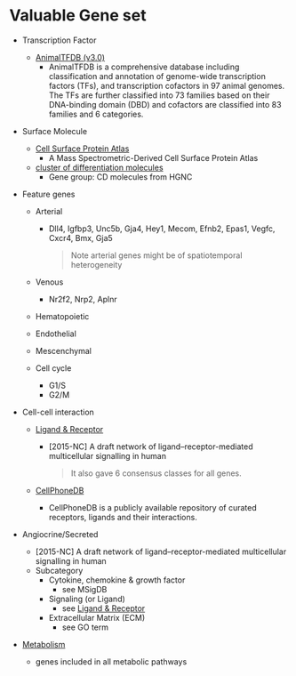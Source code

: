 # Valuable Gene set

- Transcription Factor
  - [AnimalTFDB (v3.0)](http://bioinfo.life.hust.edu.cn/AnimalTFDB/)
    - AnimalTFDB is a comprehensive database including classification and annotation of genome-wide transcription factors (TFs), and transcription cofactors in 97 animal genomes. The TFs are further classified into 73 families based on their DNA-binding domain (DBD) and cofactors are classified into 83 families and 6 categories.
  
- Surface Molecule
  - [Cell Surface Protein Atlas](http://wlab.ethz.ch/cspa/)
    - A Mass Spectrometric-Derived Cell Surface Protein Atlas
  - [cluster of differentiation molecules](https://www.genenames.org/data/genegroup/#!/group/471)
    - Gene group: CD molecules from HGNC
  
- Feature genes
  - Arterial
    
    - Dll4, Igfbp3, Unc5b, Gja4, Hey1, Mecom, Efnb2, Epas1, Vegfc, Cxcr4, Bmx, Gja5
    
      > Note arterial genes might be of spatiotemporal heterogeneity
  - Venous
    
    - Nr2f2, Nrp2, Aplnr
  - Hematopoietic
  - Endothelial
  - Mescenchymal
  - Cell cycle
    - G1/S
    - G2/M
  
- Cell-cell interaction

  - [Ligand & Receptor](https://doi.org/10.1038/ncomms8866) 

    - [2015-NC] A draft network of ligand–receptor-mediated multicellular signalling in human

      > It also gave 6 consensus classes for all genes.

  - [CellPhoneDB](https://www.cellphonedb.org/)

    - CellPhoneDB is a publicly available repository of curated receptors, ligands and their interactions.

- Angiocrine/Secreted

  - [2015-NC] A draft network of ligand–receptor-mediated multicellular signalling in human
  - Subcategory
    - Cytokine, chemokine & growth factor
      - see MSigDB
    - Signaling (or Ligand)
      - see [Ligand & Receptor](https://doi.org/10.1038/ncomms8866) 
    - Extracellular Matrix (ECM)
      - see GO term

- [Metabolism]( https://www.genome.jp/dbget-bin/www_bget?pathway+hsa01100)

  - genes included in all metabolic pathways